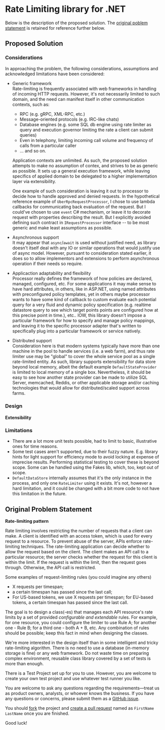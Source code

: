 ﻿# Rate Limiting library for .NET

Below is the description of the proposed solution.  The <a href="#original-problem-statement">original poblem statement</a> is retained for reference further below.

## Proposed Solution

### Considerations

In approaching the problem, the following considerations, assumptions and acknowledged limitations have been considered:

* Generic framework<br>
  Rate-limiting is frequently associated with web frameworks in handling of incoming HTTP requests.  However, it's not necessarily limited to such domain, and the need can manifest itself in other communication contexts, such as:

    * RPC (e.g. gRPC, XML-RPC, etc.)
    * Message-oriented protocols (e.g. IRC-like chats)
    * Database engines (e.g. some SQL db engine using rate limiter as query and execution governor limiting the rate a client can submit queries)
    * Even in telephony, limiting incoming call volume and frequency of calls from a particular caller
    * ... and so on.

  Application contexts are unlimited.  As such, the proposed solution attempts to make no assumption of contex, and strives to be as generic as possible.  It sets up a general execution framework, while leaving specifics of applied domain to be delegated to a higher implementation layer via extensibility.

  One example of such consideration is leaving it out to processor to decide how to handle approved and denied requests.  In the hypothetical reference example of `UberRpcRequestProcessor`, I chose to use lambda callbacks for communicating back evaluation of the request.  But I could've chosen to use `event` C# mechanism, or leave it to decorate request with properties describing the result.  But I explicitly avoided defining such contract in `IRequestProcessor` interface -- to be most generic and make least assumptions as possible.
* Asynchronous support<br />
  It may appear that `async`/`await` is used without justified need, as library doesn't itself deal with any IO or similar operations that would justify use of async model.  However, pursuant to consideration stated earlier, it does so to allow implementors and extensions to perform asynchronous operation if their needs so require.
* Applicaction adaptability and flexibility<br />
  Processor really defines the framework of how policies are declared, managed, configured, etc. For some applications it may make sense to have hard attributes, in others, like in ASP.NET, using named attributes with preconfigured policy templates, yet in others maybe processor wants to have some kind of callback to custom evaluate each potential query for a very fluid and dynamic policy specification (e.g. realtime datastore query to see which target points points are configured how at this precise point in time.), etc..  IOW, this library doesn't impose a particular framework for how to specify and manage policy mappings, and leaving it to the specific processor adapter that's written to specifically plug into a particular framework or service natively.
* Distributed support<br />
  Consideration here is that modern systems typically have more than one machine in the pool to handle services (i.e. a web farm), and thus rate limiter use may be "global" to cover the whole service pool as a single rate-limited entity.  As such, library supports extensibility for data store beyond local memory, albeit the default example `DefaultStateProvider` is limited to local memory of a single box. Nevertheless, it should be easy to see how another state provider can be made to utilize SQL Server, memcached, Reddis, or other applicable storage and/or caching technologies that would allow for distributed/scaled support across farms.

### Design

#### Extensibility

### Limitations
* There are a lot more unit tests possible, had to limit to basic, illustrative ones for time reasons.
* Some test cases aren't supported, due to their fuzzy nature.  E.g. library hints for light support for efficiency mode to avoid locking at expense of imprecise results.  Performing statistical testing to cover these is beyond scope.  Some can be handled using the Fakes lib, which, too, kept out of scope.
* `DefaultDataStore` internally assumes that it's the only instance in the process, and only one `RateLimiter` using it exists.  It's not, however a hard limitation, and it could be changed with a bit more code to not have this limitation in the future.

## Original Problem Statement
**Rate-limiting pattern**

Rate limiting involves restricting the number of requests that a client can make.
A client is identified with an access token, which is used for every request to a resource.
To prevent abuse of the server, APIs enforce rate-limiting techniques.
The rate-limiting application can decide whether to allow the request based on the client.
The client makes an API call to a particular resource; the server checks whether the request for this client is within the limit.
If the request is within the limit, then the request goes through.
Otherwise, the API call is restricted.

Some examples of request-limiting rules (you could imagine any others)
* X requests per timespan;
* a certain timespan has passed since the last call;
* For US-based tokens, we use X requests per timespan; for EU-based tokens, a certain timespan has passed since the last call.

The goal is to design a class(-es) that manages each API resource's rate limits by a set of provided *configurable and extendable* rules. For example, for one resource, you could configure the limiter to use Rule A; for another one - Rule B; for a third one - both A + B, etc. Any combination of rules should be possible; keep this fact in mind when designing the classes.

We're more interested in the design itself than in some intelligent and tricky rate-limiting algorithm. There is no need to use a database (in-memory storage is fine) or any web framework. Do not waste time on preparing complex environment, reusable class library covered by a set of tests is more than enough.

There is a Test Project set up for you to use. However, you are welcome to create your own test project and use whatever test runner you like.

You are welcome to ask any questions regarding the requirements—treat us as product owners, analysts, or whoever knows the business.
If you have any questions or concerns, please submit them as a [GitHub issue](https://github.com/crexi-dev/rate-limiter/issues).

You should [fork](https://help.github.com/en/github/getting-started-with-github/fork-a-repo) the project and [create a pull request](https://help.github.com/en/github/collaborating-with-issues-and-pull-requests/creating-a-pull-request-from-a-fork) named as `FirstName LastName` once you are finished.

Good luck!
